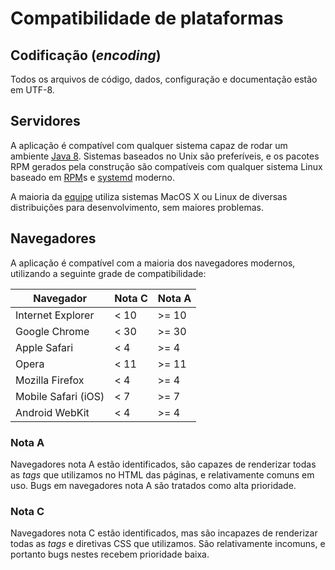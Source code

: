 # Compatibilidade de plataformas

## Codificação (_encoding_)

Todos os arquivos de código, dados, configuração e documentação estão em UTF-8.

## Servidores

A aplicação é compatível com qualquer sistema capaz de rodar um ambiente [Java 8](http://www.java.com). Sistemas baseados no Unix são preferíveis, e os pacotes RPM gerados pela construção são compatíveis com qualquer sistema Linux baseado em [RPM]s e [systemd] moderno.

A maioria da [equipe](../sobre-o-projeto/equipe.md) utiliza sistemas MacOS X ou Linux de diversas distribuições para desenvolvimento, sem maiores problemas. 

[RPM]:http://www.rpm.org
[systemd]:http://www.freedesktop.org/wiki/Software/systemd/

## Navegadores

A aplicação é compatível com a maioria dos navegadores modernos, utilizando a seguinte grade de compatibilidade:

| Navegador           | Nota C | Nota A |
|---------------------|--------|--------|
| Internet Explorer   | < 10   | >= 10  |
| Google Chrome       | < 30   | >= 30  |
| Apple Safari        | < 4    | >= 4   |
| Opera               | < 11   | >= 11  |
| Mozilla Firefox     | < 4    | >= 4   |
| Mobile Safari (iOS) | < 7    | >= 7   |
| Android WebKit      | < 4    | >= 4   |

### Nota A

Navegadores nota A estão identificados, são capazes de renderizar todas as _tags_ que utilizamos no HTML das páginas, e relativamente comuns em uso. Bugs em navegadores nota A são tratados como alta prioridade.

### Nota C

Navegadores nota C estão identificados, mas são incapazes de renderizar todas as _tags_ e diretivas CSS que utilizamos. São relativamente incomuns, e portanto bugs nestes recebem prioridade baixa.
